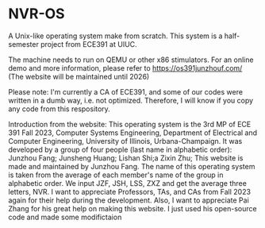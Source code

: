 # NVR-OS
A Unix-like operating system make from scratch. This system is a half-semester project from ECE391 at UIUC.

The machine needs to run on QEMU or other x86 stimulators. For an online demo and more information, please refer to https://os391junzhouf.com/ (The website will be maintained until 2026)

Please note: I'm currently a CA of ECE391, and some of our codes were written in a dumb way, i.e. not optimized.  Therefore, I will know if you copy any code from this respository.

Introduction from the website:
This operating system is the 3rd MP of ECE 391 Fall 2023, Computer Systems Engineering,
Department of Electrical and Computer Engineering, University of Illinois, Urbana-Champaign.
It was developed by a group of four people (last name in alphabetic order):
Junzhou Fang;
Junsheng Huang;
Lishan Shi;a
Zixin Zhu;
This website is made and maintained by Junzhou Fang.
The name of this operating system is taken from the average of each member's name of the group in alphabetic order. We input JZF, JSH, LSS, ZXZ and get the average three letters, NVR.
I want to appreciate Professors, TAs, and CAs from Fall 2023 again for their help during the development.
Also, I want to appreciate Pai Zhang for his great help on making this website. I just used his open-source code and made some modifictaion
